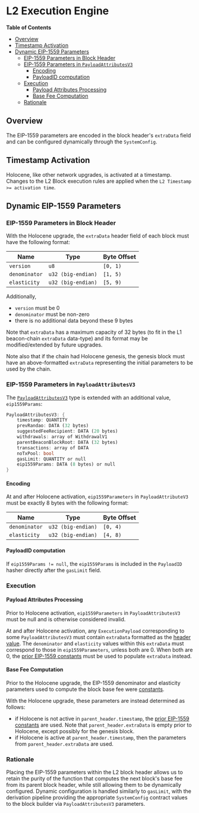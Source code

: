 # L2 Execution Engine

<!-- START doctoc generated TOC please keep comment here to allow auto update -->
<!-- DON'T EDIT THIS SECTION, INSTEAD RE-RUN doctoc TO UPDATE -->
**Table of Contents**

- [Overview](#overview)
- [Timestamp Activation](#timestamp-activation)
- [Dynamic EIP-1559 Parameters](#dynamic-eip-1559-parameters)
  - [EIP-1559 Parameters in Block Header](#eip-1559-parameters-in-block-header)
  - [EIP-1559 Parameters in `PayloadAttributesV3`](#eip-1559-parameters-in-payloadattributesv3)
    - [Encoding](#encoding)
    - [PayloadID computation](#payloadid-computation)
  - [Execution](#execution)
    - [Payload Attributes Processing](#payload-attributes-processing)
    - [Base Fee Computation](#base-fee-computation)
  - [Rationale](#rationale)

<!-- END doctoc generated TOC please keep comment here to allow auto update -->

## Overview

The EIP-1559 parameters are encoded in the block header's `extraData` field and can be configured dynamically through
the `SystemConfig`.

## Timestamp Activation

Holocene, like other network upgrades, is activated at a timestamp.  Changes to the L2 Block execution rules are applied
when the `L2 Timestamp >= activation time`.

## Dynamic EIP-1559 Parameters

### EIP-1559 Parameters in Block Header

With the Holocene upgrade, the `extraData` header field of each block must have the following format:

| Name          | Type               | Byte Offset |
| ------------- | ------------------ | ----------- |
| `version`     | `u8`               | `[0, 1)`    |
| `denominator` | `u32 (big-endian)` | `[1, 5)`    |
| `elasticity`  | `u32 (big-endian)` | `[5, 9)`    |

Additionally,

- `version` must be 0
- `denominator` must be non-zero
- there is no additional data beyond these 9 bytes

Note that `extraData` has a maximum capacity of 32 bytes (to fit in the L1 beacon-chain `extraData` data-type) and its
format may be modified/extended by future upgrades.

Note also that if the chain had Holocene genesis, the genesis block must have an above-formatted `extraData` representing
the initial parameters to be used by the chain.

### EIP-1559 Parameters in `PayloadAttributesV3`

The [`PayloadAttributesV3`](https://github.com/ethereum/execution-apis/blob/cea7eeb642052f4c2e03449dc48296def4aafc24/src/engine/cancun.md#payloadattributesv3)
type is extended with an additional value, `eip1559Params`:

```rs
PayloadAttributesV3: {
    timestamp: QUANTITY
    prevRandao: DATA (32 bytes)
    suggestedFeeRecipient: DATA (20 bytes)
    withdrawals: array of WithdrawalV1
    parentBeaconBlockRoot: DATA (32 bytes)
    transactions: array of DATA
    noTxPool: bool
    gasLimit: QUANTITY or null
    eip1559Params: DATA (8 bytes) or null
}
```

#### Encoding

At and after Holocene activation, `eip1559Parameters` in `PayloadAttributeV3` must be exactly 8 bytes with the following
format:

| Name          | Type               | Byte Offset |
| ------------- | ------------------ | ----------- |
| `denominator` | `u32 (big-endian)` | `[0, 4)`    |
| `elasticity`  | `u32 (big-endian)` | `[4, 8)`    |

#### PayloadID computation

If `eip1559Params != null`, the `eip1559Params` is included in the `PayloadID` hasher directly after the `gasLimit`
field.

### Execution

#### Payload Attributes Processing

Prior to Holocene activation, `eip1559Parameters` in `PayloadAttributesV3` must be null and is otherwise considered
invalid.

At and after Holocene activation, any `ExecutionPayload` corresponding to some `PayloadAttributesV3` must contain
`extraData` formatted as the [header value](#eip-1559-parameters-in-block-header). The `denominator` and `elasticity`
values within this `extraData` must correspond to those in `eip1559Parameters`, unless both are 0.  When both are 0, the
[prior EIP-1559 constants](../exec-engine.md#1559-parameters) must be used to populate `extraData` instead.

#### Base Fee Computation

Prior to the Holocene upgrade, the EIP-1559 denominator and elasticity parameters used to compute the block base fee
were [constants](../exec-engine.md#1559-parameters).

With the Holocene upgrade, these parameters are instead determined as follows:

- if Holocene is not active in `parent_header.timestamp`, the [prior EIP-1559
  constants](../exec-engine.md#1559-parameters) are used. Note that `parent_header.extraData` is empty
  prior to Holocene, except possibly for the genesis block.
- if Holocene is active at `parent_header.timestamp`, then the parameters from `parent_header.extraData` are used.

### Rationale

Placing the EIP-1559 parameters within the L2 block header allows us to retain the purity of the function that computes
the next block's base fee from its parent block header, while still allowing them to be dynamically configured.  Dynamic
configuration is handled similarly to `gasLimit`, with the derivation pipeline providing the appropriate `SystemConfig`
contract values to the block builder via `PayloadAttributesV3` parameters.
